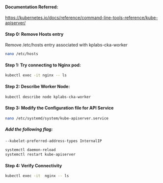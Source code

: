 #### Documentation Referred:

https://kubernetes.io/docs/reference/command-line-tools-reference/kube-apiserver/

#### Step 0: Remove Hosts entry

Remove /etc/hosts entry associated with kplabs-cka-worker
```sh
nano /etc/hosts
```
#### Step 1: Try connecting to Nginx pod:
```sh
kubectl exec -it nginx -- ls
```
#### Step 2: Describe Worker Node:
```sh
kubectl describe node kplabs-cka-worker
```

#### Step 3: Modify the Configuration file for API Service
```sh
nano /etc/systemd/system/kube-apiserver.service
```

##### Add the following flag:
```sh
--kubelet-preferred-address-types InternalIP
```
```sh
systemctl daemon-reload
systemctl restart kube-apiserver
```

#### Step 4: Verify Connectivity
```sh
kubectl exec -it  nginx -- ls
```

